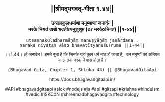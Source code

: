 <center><h2>||श्रीमद्‍भगवद्‍-गीता १.४४||</h2>
<h3>उत्सन्नकुलधर्माणां मनुष्याणां जनार्दन |<br/>नरके नियतं वासो भवतीत्यनुशुश्रुम (or नरकेऽनियतं) ||१-४४||</h3>
<pre>utsannakuladharmāṇāṃ manuṣyāṇāṃ janārdana .<br/>narake niyataṃ vāso bhavatītyanuśuśruma ||1-44||</pre>
<p>।।1.44।।हे जनार्दन !  हमने सुना है कि जिनके यहां कुल धर्म नष्ट हो जाता है,  उन मनुष्यों का अनियत काल तक नरक में वास होता है।</p>
<pre>(Bhagavad Gita, Chapter 1, Shloka 44) || @BhagavadGitaApi</pre><p>https://docs.bhagavadgitaapi.in/</p><p>#API #bhagavadgitaapi #slok #nodejs #js #api #gitaapi #krishna #hinduism #vedic #ISKCON #shreemadbhagavadgita #technology</p></center>
